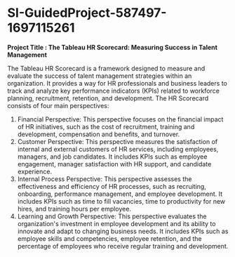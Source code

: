 # SI-GuidedProject-587497-1697115261


**Project Title : The Tableau HR Scorecard: Measuring Success in Talent Management**

The Tableau HR Scorecard is a framework designed to measure and evaluate the success of talent management strategies within an organization. It provides a way for HR professionals and business leaders to track and analyze key performance
indicators (KPIs) related to workforce planning, recruitment, retention, and development. The HR Scorecard consists of four main perspectives:

1. Financial Perspective: This perspective focuses on the financial impact of HR initiatives, such as the cost of recruitment, training and development, compensation and benefits, and turnover.
2. Customer Perspective: This perspective measures the satisfaction of internal and external customers of HR services, including employees, managers, and job candidates. It includes KPIs such as employee engagement, manager satisfaction with HR support, and candidate experience.
3. Internal Process Perspective: This perspective assesses the effectiveness and efficiency of HR processes, such as recruiting, onboarding, performance management, and employee development. It includes KPIs such as time to fill vacancies, time to productivity for new hires, and training hours per employee.
4. Learning and Growth Perspective: This perspective evaluates the organization's investment in employee development and its ability to innovate and adapt to changing business needs. It includes KPIs such as employee skills and competencies, employee retention, and the percentage of employees who receive regular training and development. 
